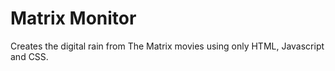 # Matrix Monitor
Creates the digital rain from The Matrix movies using only HTML, Javascript and CSS.
